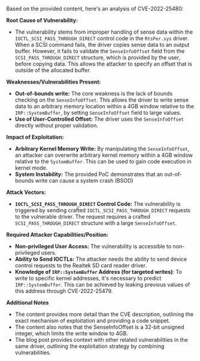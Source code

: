 Based on the provided content, here's an analysis of CVE-2022-25480:

**Root Cause of Vulnerability:**

* The vulnerability stems from improper handling of sense data within the `IOCTL_SCSI_PASS_THROUGH_DIRECT` control code in the `RtsPer.sys` driver. When a SCSI command fails, the driver copies sense data to an output buffer. However, it fails to validate the `SenseInfoOffset` field from the `SCSI_PASS_THROUGH_DIRECT` structure, which is provided by the user, before copying data. This allows the attacker to specify an offset that is outside of the allocated buffer.

**Weaknesses/Vulnerabilities Present:**

*   **Out-of-bounds write:** The core weakness is the lack of bounds checking on the `SenseInfoOffset`. This allows the driver to write sense data to an arbitrary memory location within a 4GB window relative to the `IRP::SystemBuffer`, by setting `SenseInfoOffset` field to large values.
*   **Use of User-Controlled Offset:** The driver uses the `SenseInfoOffset` directly without proper validation.

**Impact of Exploitation:**

*   **Arbitrary Kernel Memory Write:** By manipulating the `SenseInfoOffset`, an attacker can overwrite arbitrary kernel memory within a 4GB window relative to the `SystemBuffer`. This can be used to gain code execution in kernel mode.
*   **System Instability:** The provided PoC demonstrates that an out-of-bounds write can cause a system crash (BSOD)

**Attack Vectors:**

*   **`IOCTL_SCSI_PASS_THROUGH_DIRECT` Control Code:** The vulnerability is triggered by sending crafted `IOCTL_SCSI_PASS_THROUGH_DIRECT` requests to the vulnerable driver. The request requires a crafted `SCSI_PASS_THROUGH_DIRECT` structure with a large `SenseInfoOffset`.

**Required Attacker Capabilities/Position:**

*   **Non-privileged User Access:** The vulnerability is accessible to non-privileged users.
*   **Ability to Send IOCTLs:** The attacker needs the ability to send device control requests to the Realtek SD card reader driver.
*  **Knowledge of `IRP::SystemBuffer` Address (for targeted writes)**: To write to specific kernel addresses, it's necessary to predict `IRP::SystemBuffer`. This can be achieved by leaking previous values of this address through CVE-2022-25479.

**Additional Notes**
* The content provides more detail than the CVE description, outlining the exact mechanism of exploitation and providing a code snippet.
* The content also notes that the SenseInfoOffset is a 32-bit unsigned integer, which limits the write window to 4GB.
* The blog post provides context with other related vulnerabilities in the same driver, outlining the exploitation strategy by combining vulnerabilities.